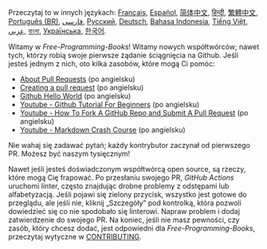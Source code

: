 Przeczytaj to w innych językach: [Français](HOWTO-fr.md), [Español](HOWTO-es.md), [简体中文](HOWTO-zh.md), [हिन्दी](HOWTO-hi.md), [繁體中文](HOWTO-zh_TW.md), [Português (BR)](HOWTO-pt_BR.md), [فارسی](HOWTO-fa_IR.md), [Русский](HOWTO-ru.md), [Deutsch](HOWTO-de.md), [Bahasa Indonesia](HOWTO-id.md), [Tiếng Việt](HOWTO-vi.md), [عربي](HOWTO-ar.md), [বাংলা](HOWTO-bn.md), [Українська](HOWTO-uk.md), [한국어](HOWTO-ko.md).

Witamy w *Free-Programming-Books*! Witamy nowych współtwórców; nawet tych, którzy robią swoje pierwsze żądanie ściągnięcia na Github. Jeśli jesteś jednym z nich, oto kilka zasobów, które mogą Ci pomóc:

* [About Pull Requests](https://help.github.com/articles/about-pull-requests/) (po angielsku)
* [Creating a pull request](https://docs.github.com/en/free-pro-team@latest/github/collaborating-with-issues-and-pull-requests/creating-a-pull-request) (po angielsku)
* [Github Hello World](https://guides.github.com/activities/hello-world/) (po angielsku)
* [Youtube - Github Tutorial For Beginners](https://www.youtube.com/watch?v=0fKg7e37bQE) (po angielsku)
* [Youtube - How To Fork A GitHub Repo and Submit A Pull Request](https://www.youtube.com/watch?v=G1I3HF4YWEw) (po angielsku)
* [Youtube - Markdown Crash Course](https://www.youtube.com/watch?v=HUBNt18RFbo) (po angielsku)


Nie wahaj się zadawać pytań; każdy kontrybutor zaczynał od pierwszego PR. Możesz być naszym tysięcznym! 

Nawet jeśli jesteś doświadczonym współtwórcą open source, są rzeczy, które mogą Cię frapować. Po przesłaniu swojego PR, *GitHub Actions* uruchomi linter, często znajdując drobne problemy z odstępami lub alfabetyzacją. Jeśli pojawi się zielony przycisk, wszystko jest gotowe do przeglądu, ale jeśli nie, kliknij „Szczegóły” pod kontrolką, która pozwoli dowiedzieć się co nie spodobało się linterowi. Napraw problem i dodaj zatwierdzenie do swojego PR.
Na koniec, jeśli nie masz pewności, czy zasób, który chcesz dodać, jest odpowiedni dla *Free-Programming-Books*, przeczytaj wytyczne w [CONTRIBUTING](CONTRIBUTING-pl.md).
